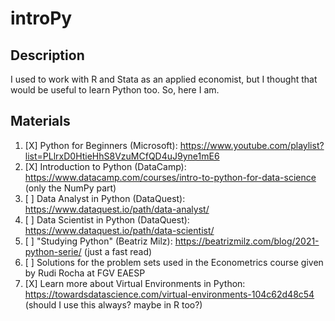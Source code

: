 # introPy

## Description
 I used to work with R and Stata as an applied economist, but I thought that would be useful to learn Python too. So, here I am.

## Materials
 1. [X] Python for Beginners (Microsoft): https://www.youtube.com/playlist?list=PLlrxD0HtieHhS8VzuMCfQD4uJ9yne1mE6
 2. [X] Introduction to Python (DataCamp): https://www.datacamp.com/courses/intro-to-python-for-data-science (only the NumPy part)
 3. [ ] Data Analyst in Python (DataQuest): https://www.dataquest.io/path/data-analyst/
 4. [ ] Data Scientist in Python (DataQuest): https://www.dataquest.io/path/data-scientist/
 5. [ ] "Studying Python" (Beatriz Milz): https://beatrizmilz.com/blog/2021-python-serie/ (just a fast read)
 6. [ ] Solutions for the problem sets used in the Econometrics course given by Rudi Rocha at FGV EAESP
 7. [X] Learn more about Virtual Environments in Python: https://towardsdatascience.com/virtual-environments-104c62d48c54 (should I use this always? maybe in R too?)